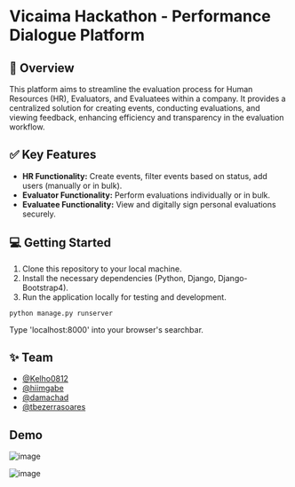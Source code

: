 # Vicaima Hackathon - Performance Dialogue Platform

## 🚀 Overview
This platform aims to streamline the evaluation process for Human Resources (HR), Evaluators, and Evaluatees within a company. 
It provides a centralized solution for creating events, conducting evaluations, and viewing feedback, 
enhancing efficiency and transparency in the evaluation workflow.

## ✅ Key Features
- **HR Functionality:** Create events, filter events based on status, add users (manually or in bulk).
- **Evaluator Functionality:** Perform evaluations individually or in bulk.
- **Evaluatee Functionality:** View and digitally sign personal evaluations securely.

## 💻 Getting Started
1. Clone this repository to your local machine.
2. Install the necessary dependencies (Python, Django, Django-Bootstrap4).
3. Run the application locally for testing and development.
```
python manage.py runserver
```
Type 'localhost:8000' into your browser's searchbar.

## ✨ Team
- [@Kelho0812](https://github.com/kelho0812)
- [@hiimgabe](https://github.com/hiimgabe)
- [@damachad](https://github.com/damachad)
- [@tbezerrasoares](https://github.com/tbezerrasoares)

## Demo

![image](https://github.com/damachad/vicaima_hackathon/assets/128734978/e565a494-8da0-4ffd-895f-4b64156a3812)   

![image](https://github.com/damachad/vicaima_hackathon/assets/128734978/5064028d-38cc-4d6b-8186-c04a32a5a218)
